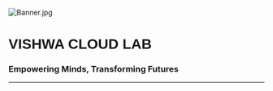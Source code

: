 ![Banner.jpg](https://i.postimg.cc/9MmHmwV6/Banner.jpg)

# <span style="font-family: Arial, sans-serif; text-align: center">VISHWA CLOUD LAB</span>

### Empowering Minds, Transforming Futures

---

